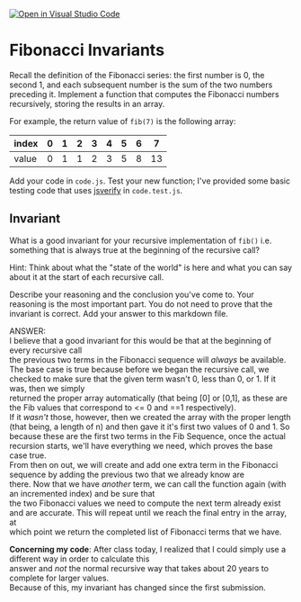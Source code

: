 [![Open in Visual Studio Code](https://classroom.github.com/assets/open-in-vscode-718a45dd9cf7e7f842a935f5ebbe5719a5e09af4491e668f4dbf3b35d5cca122.svg)](https://classroom.github.com/online_ide?assignment_repo_id=11856788&assignment_repo_type=AssignmentRepo)
# Fibonacci Invariants

Recall the definition of the Fibonacci series: the first number is 0, the second
1, and each subsequent number is the sum of the two numbers preceding it.
Implement a function that computes the Fibonacci numbers recursively, storing
the results in an array.

For example, the return value of `fib(7)` is the following array:

| index |  0  |  1  |  2  |  3  |  4  |  5  |  6  |  7  |
| ----- | --- | --- | --- | --- | --- | --- | --- | --- |
| value |  0  |  1  |  1  |  2  |  3  |  5  |  8  |  13 |

Add your code in `code.js`. Test your new function; I've provided some basic
testing code that uses [jsverify](https://jsverify.github.io/) in
`code.test.js`.

## Invariant

What is a good invariant for your recursive implementation of `fib()`
i.e. something that is always true at the beginning of the recursive call?

Hint: Think about what the "state of the world" is here and what you can say
about it at the start of each recursive call.

Describe your reasoning and the conclusion you've come to. Your reasoning is the
most important part. You do not need to prove that the invariant is correct. Add
your answer to this markdown file.  
  

ANSWER:  
I believe that a good invariant for this would be that at the beginning of every recursive call  
the previous two terms in the Fibonacci sequence will *always* be available. The base case is true because before we began the recursive call, we  
checked to make sure that the given term wasn't 0, less than 0, or 1. If it was, then we simply  
returned the proper array automatically (that being [0] or [0,1], as these are the Fib values that correspond to <= 0 and ==1 respectively).  
If it *wasn't* those, however, then we created the array with the proper length (that being, a length of n) and then gave it it's first two values of 0 and 1. So  
because these are the first two terms in the Fib Sequence, once the actual recursion starts, we'll have everything we need, which proves the base case true.  
From then on out, we will create and add one extra term in the Fibonacci sequence by adding the previous two that we already know are  
there. Now that we have *another* term, we can call the function again (with an incremented index) and be sure that  
the two Fibonacci values we need to compute the next term already exist and are accurate. This will repeat until we reach the final entry in the array, at  
which point we return the completed list of Fibonacci terms that we have.
  
**Concerning my code**:
After class today, I realized that I could simply use a different way in order to calculate this  
answer and *not* the normal recursive way that takes about 20 years to complete for larger values.  
Because of this, my invariant has changed since the first submission.
